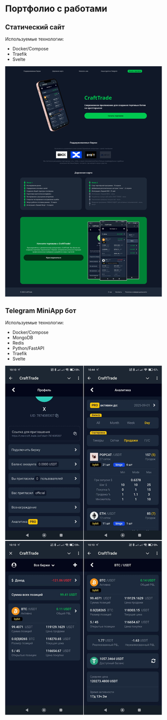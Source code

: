 # Портфолио с работами

## Статический сайт

Используемые технологии:

- Docker/Compose
- Traefik
- Svelte

![screen_1](imgs/2025.04-Web-Site/screen_1.png)

## Telegram MiniApp бот

Используемые технологии:

- Docker/Compose
- MongoDB
- Redis
- Python/FastAPI
- Traefik
- Svelte

![screen_1_2](imgs/2025.03-Telegram-MiniApp/screen_1_2.png)
![screen_3_4](imgs/2025.03-Telegram-MiniApp/screen_3_4.png)
